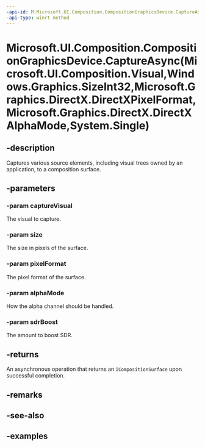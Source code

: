 ```yaml
---
-api-id: M:Microsoft.UI.Composition.CompositionGraphicsDevice.CaptureAsync(Microsoft.UI.Composition.Visual,Windows.Graphics.SizeInt32,Microsoft.Graphics.DirectX.DirectXPixelFormat,Microsoft.Graphics.DirectX.DirectXAlphaMode,System.Single)
-api-type: winrt method
---
```


# Microsoft.UI.Composition.CompositionGraphicsDevice.CaptureAsync(Microsoft.UI.Composition.Visual,Windows.Graphics.SizeInt32,Microsoft.Graphics.DirectX.DirectXPixelFormat,Microsoft.Graphics.DirectX.DirectXAlphaMode,System.Single)

<!--
public Windows.Foundation.IAsyncOperation<Microsoft.UI.Composition.ICompositionSurface> CaptureAsync (Microsoft.UI.Composition.Visual captureVisual, Windows.Graphics.SizeInt32 size, Microsoft.Graphics.DirectX.DirectXPixelFormat pixelFormat, Microsoft.Graphics.DirectX.DirectXAlphaMode alphaMode, float sdrBoost);
-->


## -description

Captures various source elements, including visual trees owned by an application, to a composition surface.

## -parameters

### -param captureVisual

The visual to capture.

### -param size

The size in pixels of the surface.

### -param pixelFormat

The pixel format of the surface.

### -param alphaMode

How the alpha channel should be handled.

### -param sdrBoost

The amount to boost SDR.

## -returns

An asynchronous operation that returns an `ICompositionSurface` upon successful completion.

## -remarks

## -see-also

## -examples


